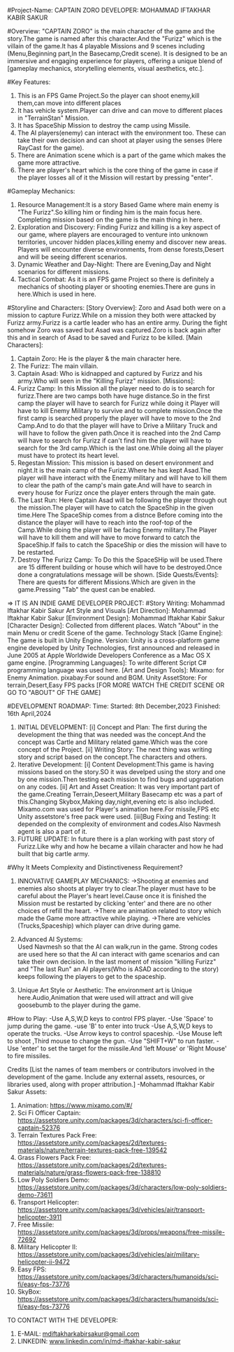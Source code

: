 #Project-Name: CAPTAIN ZORO
DEVELOPER: MOHAMMAD IFTAKHAR KABIR SAKUR

#Overview:
"CAPTAIN ZORO" is the main character of the game and the story.The game is named after this character.And the "Furizz" which is the villain of the game.It has 4 playable Missions and 9 scenes including (Menu,Beginning part,In the Basecamp,Credit scene).
It is designed to be an immersive and engaging experience for players, offering a unique blend of [gameplay mechanics, storytelling elements, visual aesthetics, etc.].

#Key Features:
1) This is an FPS Game Project.So the player can shoot enemy,kill them,can move into  different places
2) It has vehicle system.Player can drive and can move to different places in "TerrainStan" Mission.
3) It has SpaceShip Mission to destroy the camp using Missile.
4) The AI players(enemy) can interact with the environment too. These can take their own decision and can shoot at player using the senses (Here RayCast for the game).
5) There are Animation scene which is a part of the game which makes the game more attractive.
6) There are player's heart which is the core thing of the game in case if the player losses all of it the Mission will restart by pressing "enter".

#Gameplay Mechanics:
1) Resource Management:It is a story Based Game where main enemy is "The Furizz".So killing him or finding him is the main focus here.
 Completing mission based on the game is the main thing in here.
2) Exploration and Discovery:
 Finding Furizz and killing  is a key aspect of our game, where players are encouraged to venture into unknown territories, 
 uncover hidden places,killing enemy and discover new areas. Players will encounter diverse environments, from dense
 forests,Desert and will be seeing different scenarios.
3) Dynamic Weather and Day-Night:
 There are Evening,Day and Night scenarios for different missions.
4) Tactical Combat:
 As it is an FPS game Project so there is definitely a mechanics of shooting player or shooting enemies.There are guns in here.Which is used in here.

#Storyline and Characters:
 [Story Overview]: 
Zoro and Asad both were on a mission to capture Furizz.While on a mission they both were attacked by Furizz army.Furizz is a cartle leader who has an entire army.
During the fight somehow Zoro was saved but Asad was captured.Zoro is back again after this and in search of Asad to be saved and Furizz to be killed.
[Main Characters]:
 1) Captain Zoro: He is the player & the main character here.
 2) The Furizz: The main villain.
 3) Captain Asad: Who is kidnapped and captured by Furizz and his army.Who will seen in the "Killing Furizz" mission.
 [Missions]: 
 1) Furizz Camp:
  In this Mission all the player need to do is to search for furizz.There are two camps both have huge distance.So in the first camp the player
  will have to search for Furizz while doing it Player will have to kill Enemy Military to survive and to complete mission.Once the first camp
  is searched properly the player will have to move to the 2nd Camp.And to do that the player will have to Drive a Military Truck and will have
  to follow the given path.Once it is reached into the 2nd Camp will have to search for Furizz if can't find him the player will have to search for the 
  3rd camp.Which is the last one.While doing all the player must have to protect its heart level.
2) Regestan  Mission:
  This mission is based on desert environment and night.It is the main camp of the Furizz.Where he has kept Asad.The player will have interact with the 
  Enemy military and will have to kill them to clear the path of the camp's main gate.And will have to search in every house for Furizz once the player enters through
  the main gate.
3) The Last Run:
  Here Captain Asad will be following the player through out the mission.The player will have to catch the SpaceShip in the given time.Here The SpaceShip comes from a distnce
  Before coming into the distance the player will have to reach into the roof-top of the Camp.While doing the player will be facing Enemy military.The Player will have to kill them and will have to move forward to catch the SpaceShip.If fails to catch the SpaceShip or dies the mission will have to be restarted.
4) Destroy The Furizz Camp:
  To Do this the SpaceSHip will be used.There are 15 different building or house which will have to be destroyed.Once done a congratulations message will be shown.
[Side Quests/Events]: There are quests for different Missions.Which are given in the game.Pressing "Tab" the quest can be enabled.

=> IT IS AN INDIE GAME DEVELOPER PROJECT:
#Story Writing:
Mohammad Iftakhar Kabir Sakur
Art Style and Visuals
[Art Direction]: Mohammad Iftakhar Kabir Sakur
[Environment Design]: Mohammad Iftakhar Kabir Sakur
[Character Design]: Collected from different places. Watch "About" in the main Menu or credit Scene of the game.
Technology Stack
[Game Engine]: The game is built in Unity Engine. Version: 
 Unity is a cross-platform game engine developed by Unity Technologies, first announced and released in June 2005 at
 Apple Worldwide Developers Conference as a Mac OS X game engine.
[Programming Languages]: To write different Script C# programming language was used here.
[Art and Design Tools]:
Mixamo: for Enemy Animation.
pixabay:For sound and BGM.
Unity AssetStore: For terrain,Desert,Easy FPS packs
[FOR MORE WATCH THE CREDIT SCENE OR GO TO "ABOUT" OF THE GAME]

#DEVELOPMENT ROADMAP:
Time: Started: 8th December,2023
      Finished: 16th April,2024
1) INITIAL DEVELOPMENT:
   [i] Concept and Plan:
   The first during the development the thing that was needed was the concept.And the concept was Cartle and Military related game.Which was the core concept of the Project.
   [ii] Writing Story:
   The next thing was writing story and script based on the concept.The characters and others.
2) Iterative Development:
   [i] Content Development:This game is having missions based on the story.SO it was develped using the story and one by one mission.Then testing each mission to find bugs and upgradation on any codes.
   [ii] Art and Asset Creation:
    It was very important part of the game.Creating Terrain,Deseert,Military Basecamp etc was a part of this.Changing Skybox,Making day,night,evening etc is also included.
    Mixamo.com was used for Player's animation here.For missile,FPS etc Unity assetstore's free pack were used.
    [iii]Bug Fixing and Testing:
    It depended on the complexity of environment and codes.Also Navmesh agent is also a part of it.
3) FUTURE UPDATE:
    In future there is a plan working with past story of Furizz.Like why and how he became a villain character and how he had built that big cartle army. 

#Why It Meets Complexity and Distinctiveness Requirement?
1) INNOVATIVE GAMEPLAY MECHANICS:
  ->Shooting at enemies and enemies also shoots at player try to clear.The player must have to be careful about the Player's heart level.Cause once it is finished the Mission must be restarted by clicking 'enter' and there are no other choices of refill the heart.
  ->There are animation related to story which made the Game more attractive while playing.
  ->There are vehicles (Trucks,Spaceship) which player can drive during game.

 2) Advanced AI Systems:  
 Used Navmesh so that the AI can walk,run in the game.
 Strong codes are used here so that the AI can interact with game scenarios and can take their own decision.
 In the last moment of mission "killing Furizz" and "The last Run" an AI players(Who is ASAD according to the story) keeps following the players to get to the spaceship.

3) Unique Art Style or Aesthetic: The environment art is Unique here.Audio,Animation that were used will attract and will give goosebumb to the player during the game.

#How to Play:
-Use A,S,W,D keys to control FPS player.
-Use 'Space' to jump during the game.
-use 'B' to enter into truck
-Use A,S,W,D keys to operate the trucks.
-Use Arrow keys to control spaceship.
-Use Mouse left to shoot ,Third mouse to change the gun.
-Use "SHIFT+W" to run faster.
-Use 'enter' to set the target  for the missile.And 'left Mouse' or 
 'Right Mouse' to fire missiles.

Credits
[List the names of team members or contributors involved in the development of the game. Include any external assets, resources, or libraries used, along with proper attribution.]
-Mohammad Iftakhar Kabir Sakur
Assets:
1) Animation: https://www.mixamo.com/#/
2) Sci Fi Officer Captain: https://assetstore.unity.com/packages/3d/characters/sci-fi-officer-captain-52376
3) Terrain Textures Pack Free: https://assetstore.unity.com/packages/2d/textures-materials/nature/terrain-textures-pack-free-139542
4) Grass Flowers Pack Free: https://assetstore.unity.com/packages/2d/textures-materials/nature/grass-flowers-pack-free-138810
5) Low Poly Soldiers Demo: https://assetstore.unity.com/packages/3d/characters/low-poly-soldiers-demo-73611
6) Transport Helicopter: https://assetstore.unity.com/packages/3d/vehicles/air/transport-helicopter-3911
7) Free Missile: https://assetstore.unity.com/packages/3d/props/weapons/free-missile-72692
8) Military Helicopter II: https://assetstore.unity.com/packages/3d/vehicles/air/military-helicopter-ii-9472
9) Easy FPS: https://assetstore.unity.com/packages/3d/characters/humanoids/sci-fi/easy-fps-73776
10) SkyBox: https://assetstore.unity.com/packages/3d/characters/humanoids/sci-fi/easy-fps-73776

TO CONTACT WITH THE DEVELOPER:
1) E-MAIL: mdiftakharkabirsakur@gmail.com
2) LINKEDIN: www.linkedin.com/in/md-iftakhar-kabir-sakur

